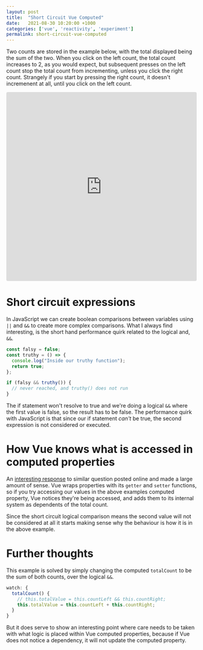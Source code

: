 ```yaml
---
layout: post
title:  "Short Circuit Vue Computed"
date:   2021-08-30 10:20:00 +1000
categories: ['vue', 'reactivity', 'experiment']
permalink: short-circuit-vue-computed
---
```

Two counts are stored in the example below, with the total displayed being the sum of the two. When you click on the left count, the total count increases to 2, as you would expect, but subsequent presses on the left count stop the total count from incrementing, unless you click the right count. Strangely if you start by pressing the right count, it doesn't incremenent at all, until you click on the left count.

<iframe src="https://codesandbox.io/embed/vue-dependency-collection-5iokz?fontsize=14&hidenavigation=1&theme=dark"
     style="width:100%; height:500px; border:0; border-radius: 4px; overflow:hidden;"
     title="Vue dependency collection"
     allow="accelerometer; ambient-light-sensor; camera; encrypted-media; geolocation; gyroscope; hid; microphone; midi; payment; usb; vr; xr-spatial-tracking"
     sandbox="allow-forms allow-modals allow-popups allow-presentation allow-same-origin allow-scripts"
   ></iframe>

# Short circuit expressions
In JavaScript we can create boolean comparisons between variables using `||` and `&&` to create more complex comparisons. What I always find interesting, is the short hand performance quirk related to the logical and, `&&`.

```js
const falsy = false;
const truthy = () => {
  console.log("Inside our truthy function");
  return true;
};

if (falsy && truthy()) {
  // never reached, and truthy() does not run
}
```

The if statement won't resolve to true and we're doing a logical `&&` where the first value is false, so the result has to be false. The performance quirk with JavaScript is that since our if statement _can't_ be true, the second expression is not considered or executed.

# How Vue knows what is accessed in computed properties
An [interesting response](https://forum.vuejs.org/t/how-do-computed-properties-know-how-to-change/24140/6) to similar question posted online and made a large amount of sense. Vue wraps properties with its `getter` and `setter` functions, so if you try accessing our values in the above examples computed property, Vue notices they're being accessed, and adds them to its internal system as dependents of the total count.

Since the short circuit logical comparison means the second value will not be considered at all it starts making sense why the behaviour is how it is in the above example.

# Further thoughts
This example is solved by simply changing the computed `totalCount` to be the sum of both counts, over the logical `&&`.

```js
watch: {
  totalCount() {
    // this.totalValue = this.countLeft && this.countRight;
    this.totalValue = this.countLeft + this.countRight;
  }
}
```

But it does serve to show an interesting point where care needs to be taken with what logic is placed within Vue computed properties, because if Vue does not notice a dependency, it will not update the computed property.